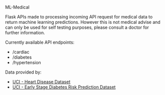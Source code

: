 ML-Medical

Flask APIs made to processing incoming API request for medical data to return machine learning predictions. However this is not medical advise and can only be used for self testing purposes, please consult a doctor for further information.

Currently available API endpoints:
- /cardiac
- /diabetes
- /hypertension

Data provided by:
- [UCI - Heart Disease Dataset](https://archive.ics.uci.edu/ml/datasets/Heart+Disease)
- [UCI - Early Stage Diabetes Risk Prediction Dataset](https://archive.ics.uci.edu/ml/datasets/Early+stage+diabetes+risk+prediction+dataset.)
